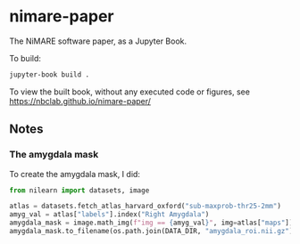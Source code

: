# nimare-paper
The NiMARE software paper, as a Jupyter Book.

To build:

```bash
jupyter-book build .
```

To view the built book, without any executed code or figures, see https://nbclab.github.io/nimare-paper/

## Notes

### The amygdala mask

To create the amygdala mask, I did:

```python
from nilearn import datasets, image

atlas = datasets.fetch_atlas_harvard_oxford("sub-maxprob-thr25-2mm")
amyg_val = atlas["labels"].index("Right Amygdala")
amygdala_mask = image.math_img(f"img == {amyg_val}", img=atlas["maps"])
amygdala_mask.to_filename(os.path.join(DATA_DIR, "amygdala_roi.nii.gz"))
```
